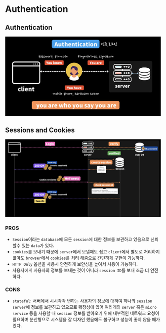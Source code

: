 # Authentication

## Authentication

<img src="/assets/authentication.png" width="600px" title="Authentication" alt="Authentication"></img><br/>

## Sessions and Cookies

<img src="/assets/session-cookies.png" width="600px" title="Session Cookies" alt="Session Cookies"></img><br/>

### PROS

- `Session`이라는 `database`에 모든 `session`에 대한 정보를 보관하고 있음으로 신뢰 할수 있는 `data`가 있다.
- `cookies`를 보내기 때문에 `server`에서 보낼때도 쉽고 `client`에서 별도로 처리하지 않아도 `browser`에서 `cookies`를 처리 해줌으로 간단하게 구현이 가능하다.
- `HTTP Only` 옵션을 사용시 안전하게 보안성을 높여서 사용이 가능하다.
- 사용자에게 사용자의 정보를 보내는 것이 아니라 `session ID`를 보내 조금 더 안전하다.

### CONS

- `stateful`: 서버에서 시시각각 변하는 사용자의 정보에 대하여 하나의 `session server`에 정보를 보관하고 있으므로 확장성에 있어 여러개의 `server` 혹은 `micro service` 등을 사용할 때 `session` 정보를 받아오기 위해 내부적인 네트워크 요청이 필요하며 분산형으로 시스템을 잘 디자인 했음에도 불구하고 성능이 좋지 않을 때가 있다.
